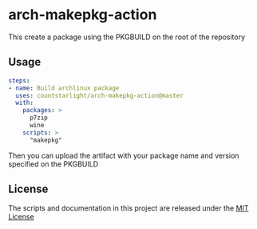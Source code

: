 # arch-makepkg-action

This create a package using the PKGBUILD on the root of the repository

## Usage

```yaml
steps:
- name: Build archlinux package
  uses: countstarlight/arch-makepkg-action@master
  with:
    packages: >
      p7zip
      wine
    scripts: >
      "makepkg"
```

Then you can upload the artifact with your package name and version specified
on the PKGBUILD

## License
The scripts and documentation in this project are released under the [MIT License](LICENSE)
